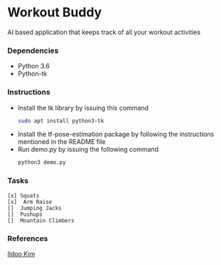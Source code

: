 # Workout Buddy
AI based application that keeps track of all your workout activities

### Dependencies
*   Python 3.6
*   Python-tk

### Instructions
*   Install the tk library by issuing this command
    ```bash
    sudo apt install python3-tk
    ```
*   Install the tf-pose-estimation package by following the instructions mentioned in the README file
*   Run demo.py by issuing the following command
    ```bash
    python3 demo.py
    ```
### Tasks
    [x] Squats
    [x]  Arm Raise
    []  Jumping Jacks
    []  Pushups
    []  Mountain Climbers

### References
[Ildoo Kim](https://github.com/ildoonet/tf-pose-estimation)